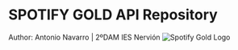 # SPOTIFY GOLD API Repository
Author: Antonio Navarro | 2ºDAM IES Nervión
![Spotify Gold Logo](https://cdn.icon-icons.com/icons2/3884/PNG/256/spotify_icon_245681.png)
